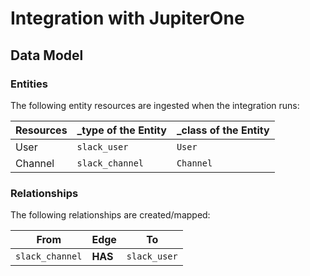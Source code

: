 # Integration with JupiterOne

## Data Model

### Entities

The following entity resources are ingested when the integration runs:

| Resources | \_type of the Entity | \_class of the Entity |
| --------- | -------------------- | --------------------- |
| User      | `slack_user`         | `User`                |
| Channel   | `slack_channel`      | `Channel`             |

### Relationships

The following relationships are created/mapped:

| From            | Edge    | To           |
| --------------- | ------- | ------------ |
| `slack_channel` | **HAS** | `slack_user` |
